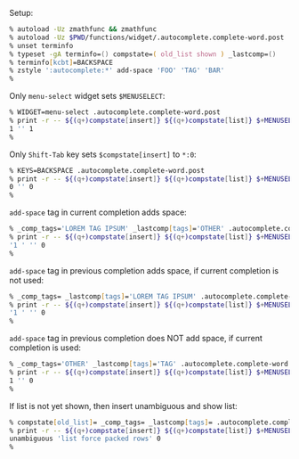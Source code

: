 Setup:
```zsh
% autoload -Uz zmathfunc && zmathfunc
% autoload -Uz $PWD/functions/widget/.autocomplete.complete-word.post
% unset terminfo
% typeset -gA terminfo=() compstate=( old_list shown ) _lastcomp=()
% terminfo[kcbt]=BACKSPACE
% zstyle ':autocomplete:*' add-space 'FOO' 'TAG' 'BAR'
%
```

Only `menu-select` widget sets `$MENUSELECT`:
```zsh
% WIDGET=menu-select .autocomplete.complete-word.post
% print -r -- ${(q+)compstate[insert]} ${(q+)compstate[list]} $+MENUSELECT
1 '' 1
%
```

Only `Shift-Tab` key sets `$compstate[insert]` to `*:0`:
```zsh
% KEYS=BACKSPACE .autocomplete.complete-word.post
% print -r -- ${(q+)compstate[insert]} ${(q+)compstate[list]} $+MENUSELECT
0 '' 0
%
```

`add-space` tag in current completion adds space:
```zsh
% _comp_tags='LOREM TAG IPSUM' _lastcomp[tags]='OTHER' .autocomplete.complete-word.post
% print -r -- ${(q+)compstate[insert]} ${(q+)compstate[list]} $+MENUSELECT
'1 ' '' 0
%
```

`add-space` tag in previous completion adds space, if current completion is not used:
```zsh
% _comp_tags= _lastcomp[tags]='LOREM TAG IPSUM' .autocomplete.complete-word.post
% print -r -- ${(q+)compstate[insert]} ${(q+)compstate[list]} $+MENUSELECT
'1 ' '' 0
%
```

`add-space` tag in previous completion does NOT add space, if current completion is used:
```zsh
% _comp_tags='OTHER' _lastcomp[tags]='TAG' .autocomplete.complete-word.post
% print -r -- ${(q+)compstate[insert]} ${(q+)compstate[list]} $+MENUSELECT
1 '' 0
%
```

If list is not yet shown, then insert unambiguous and show list:
```zsh
% compstate[old_list]= _comp_tags= _lastcomp[tags]= .autocomplete.complete-word.post
% print -r -- ${(q+)compstate[insert]} ${(q+)compstate[list]} $+MENUSELECT
unambiguous 'list force packed rows' 0
%
```
